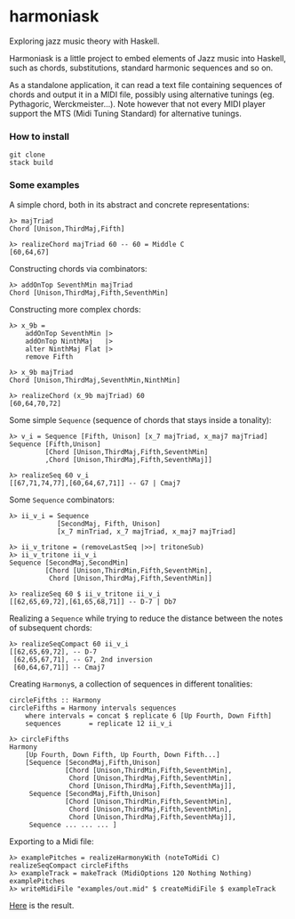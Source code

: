 # harmoniask

Exploring jazz music theory with Haskell.

Harmoniask is a little project to embed elements of Jazz music into Haskell, such as chords, substitutions, standard harmonic sequences and so on. 

As a standalone application, it can read a text file containing sequences of chords and output it in a MIDI file, possibly using alternative tunings (eg. Pythagoric, Werckmeister...). Note however that not every MIDI player support the MTS (Midi Tuning Standard) for alternative tunings.

### How to install

	git clone
	stack build
	
### Some examples

A simple chord, both in its abstract and concrete representations: 

	λ> majTriad
	Chord [Unison,ThirdMaj,Fifth]
	
	λ> realizeChord majTriad 60 -- 60 = Middle C
	[60,64,67]

Constructing chords via combinators:

	λ> addOnTop SeventhMin majTriad 
	Chord [Unison,ThirdMaj,Fifth,SeventhMin]
	
Constructing more complex chords:

	λ> x_9b = 
		addOnTop SeventhMin |> 
		addOnTop NinthMaj   |> 
		alter NinthMaj Flat |> 
		remove Fifth
	
	λ> x_9b majTriad 
	Chord [Unison,ThirdMaj,SeventhMin,NinthMin]
	
	λ> realizeChord (x_9b majTriad) 60 
	[60,64,70,72]

Some simple `Sequence` (sequence of chords that stays inside a tonality):

	λ> v_i = Sequence [Fifth, Unison] [x_7 majTriad, x_maj7 majTriad]
	Sequence [Fifth,Unison] 
	         [Chord [Unison,ThirdMaj,Fifth,SeventhMin]
			 ,Chord [Unison,ThirdMaj,Fifth,SeventhMaj]]	
	
	λ> realizeSeq 60 v_i
	[[67,71,74,77],[60,64,67,71]] -- G7 | Cmaj7

Some `Sequence` combinators:

	λ> ii_v_i = Sequence 
	            [SecondMaj, Fifth, Unison]
                [x_7 minTriad, x_7 majTriad, x_maj7 majTriad]
	
	λ> ii_v_tritone = (removeLastSeq |>>| tritoneSub)
	λ> ii_v_tritone ii_v_i
	Sequence [SecondMaj,SecondMin] 
		     [Chord [Unison,ThirdMin,Fifth,SeventhMin], 
			  Chord [Unison,ThirdMaj,Fifth,SeventhMin]]
			  
	λ> realizeSeq 60 $ ii_v_tritone ii_v_i
	[[62,65,69,72],[61,65,68,71]] -- D-7 | Db7

Realizing a `Sequence` while trying to reduce the distance between the notes of subsequent chords: 

	λ> realizeSeqCompact 60 ii_v_i
	[[62,65,69,72], -- D-7
	 [62,65,67,71], -- G7, 2nd inversion
	 [60,64,67,71]] -- Cmaj7
	
Creating `Harmony`s, a collection of sequences in different tonalities:

	circleFifths :: Harmony
	circleFifths = Harmony intervals sequences
		where intervals = concat $ replicate 6 [Up Fourth, Down Fifth]
		sequences       = replicate 12 ii_v_i

	λ> circleFifths
	Harmony 
		[Up Fourth, Down Fifth, Up Fourth, Down Fifth...] 
		[Sequence [SecondMaj,Fifth,Unison] 
		          [Chord [Unison,ThirdMin,Fifth,SeventhMin],
				   Chord [Unison,ThirdMaj,Fifth,SeventhMin],
				   Chord [Unison,ThirdMaj,Fifth,SeventhMaj]],
	     Sequence [SecondMaj,Fifth,Unison] 
		          [Chord [Unison,ThirdMin,Fifth,SeventhMin],
				   Chord [Unison,ThirdMaj,Fifth,SeventhMin],
				   Chord [Unison,ThirdMaj,Fifth,SeventhMaj]],
	     Sequence ... ... ... ]
		 
Exporting to a Midi file:

	λ> examplePitches = realizeHarmonyWith (noteToMidi C) realizeSeqCompact circleFifths
	λ> exampleTrack = makeTrack (MidiOptions 120 Nothing Nothing) examplePitches
	λ> writeMidiFile "examples/out.mid" $ createMidiFile $ exampleTrack

[Here](examples/out.mid) is the result.
